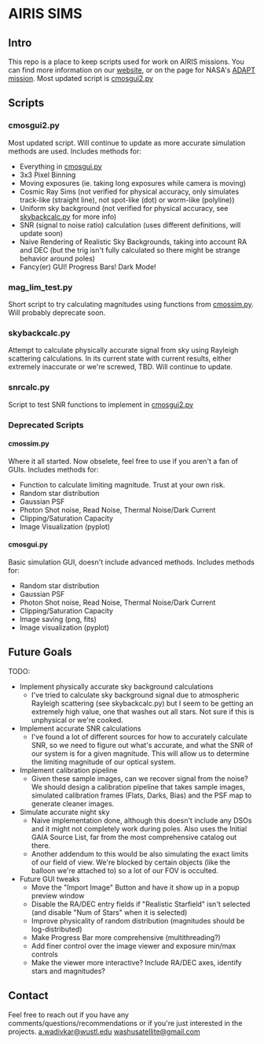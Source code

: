 # AIRIS SIMS

## Intro
This repo is a place to keep scripts used for work on AIRIS missions. You can find more information on our [website](https://washusatellite.com/), or on the page for NASA's [ADAPT mission](https://adapt.physics.wustl.edu/). Most updated script is [cmosgui2.py](#cmosgui2py) 

## Scripts

### cmosgui2.py

Most updated script. Will continue to update as more accurate simulation methods are used. Includes methods for:
* Everything in [cmosgui.py](#cmosguipy)
* 3x3 Pixel Binning
* Moving exposures (ie. taking long exposures while camera is moving)
* Cosmic Ray Sims (not verified for physical accuracy, only simulates track-like (straight line), not spot-like (dot) or worm-like (polyline))
* Uniform sky background (not verified for physical accuracy, see [skybackcalc.py](#skybackcalcpy) for more info)
* SNR (signal to noise ratio) calculation (uses different definitions, will update soon)
* Naive Rendering of Realistic Sky Backgrounds, taking into account RA and DEC (but the trig isn't fully calculated so there might be strange behavior around poles)
* Fancy(er) GUI! Progress Bars! Dark Mode!

### mag_lim_test.py

Short script to try calculating magnitudes using functions from [cmossim.py](#cmossimpy). Will probably deprecate soon.

### skybackcalc.py

Attempt to calculate physically accurate signal from sky using Rayleigh scattering calculations. In its current state with current results, either extremely inaccurate or we're screwed, TBD. Will continue to update.

### snrcalc.py

Script to test SNR functions to implement in [cmosgui2.py](#cmosguipy)

### Deprecated Scripts

#### cmossim.py

Where it all started. Now obselete, feel free to use if you aren't a fan of GUIs. Includes methods for: 
* Function to calculate limiting magnitude. Trust at your own risk.
* Random star distribution
* Gaussian PSF
* Photon Shot noise, Read Noise, Thermal Noise/Dark Current
* Clipping/Saturation Capacity
* Image Visualization (pyplot)

#### cmosgui.py

Basic simulation GUI, doesn't include advanced methods. Includes methods for:
* Random star distribution
* Gaussian PSF
* Photon Shot noise, Read Noise, Thermal Noise/Dark Current
* Clipping/Saturation Capacity
* Image saving (png, fits)
* Image visualization (pyplot)

## Future Goals

TODO:

* Implement physically accurate sky background calculations
  * I've tried to calculate sky background signal due to atmospheric Rayleigh scattering (see skybackcalc.py) but I seem to be getting an extremely high value, one that washes out all stars. Not sure if this is unphysical or we're cooked.
* Implement accurate SNR calculations
  * I've found a lot of different sources for how to accurately calculate SNR, so we need to figure out what's accurate, and what the SNR of our system is for a given magnitude. This will allow us to determine the limiting magnitude of our optical system.
* Implement calibration pipeline
  * Given these sample images, can we recover signal from the noise? We should design a calibration pipeline that takes sample images, simulated calibration frames (Flats, Darks, Bias) and the PSF map to generate cleaner images.
* Simulate accurate night sky
  * Naive implementation done, although this doesn't include any DSOs and it might not completely work during poles. Also uses the Initial GAIA Source List, far from the most comprehensive catalog out there. 
  * Another addendum to this would be also simulating the exact limits of our field of view. We're blocked by certain objects (like the balloon we're attached to) so a lot of our FOV is occulted.
* Future GUI tweaks
  * Move the "Import Image" Button and have it show up in a popup preview window
  * Disable the RA/DEC entry fields if "Realistic Starfield" isn't selected (and disable "Num of Stars" when it is selected)
  * Improve physicality of random distribution (magnitudes should be log-distributed)
  * Make Progress Bar more comprehensive (multithreading?)
  * Add finer control over the image viewer and exposure min/max controls
  * Make the viewer more interactive? Include RA/DEC axes, identify stars and magnitudes?

## Contact

Feel free to reach out if you have any comments/questions/recommendations or if you're just interested in the projects. 
a.wadivkar@wustl.edu
washusatellite@gmail.com
